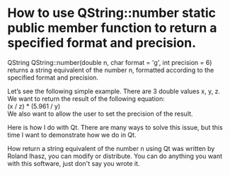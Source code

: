 # How to use QString::number static public member function to return a specified format and precision.

QString QString::number(double n, char format = 'g', int precision = 6) returns a string equivalent of the number n, formatted according to the specified format and precision.  

Let’s see the following simple example. 
There are 3 double values x, y, z.
We want to return the result of the following equation: <br>
(x / z) * (5.961 / y) <br>
We also want to allow the user to set the precision of the result.

Here is how I do with Qt. 
There are many ways to solve this issue, but this time I want to demonstrate how we do in Qt.

How return a string equivalent of the number n using Qt was written by Roland Ihasz, you can modify or distribute. You can do anything you want with this software, just don't say you wrote it.
